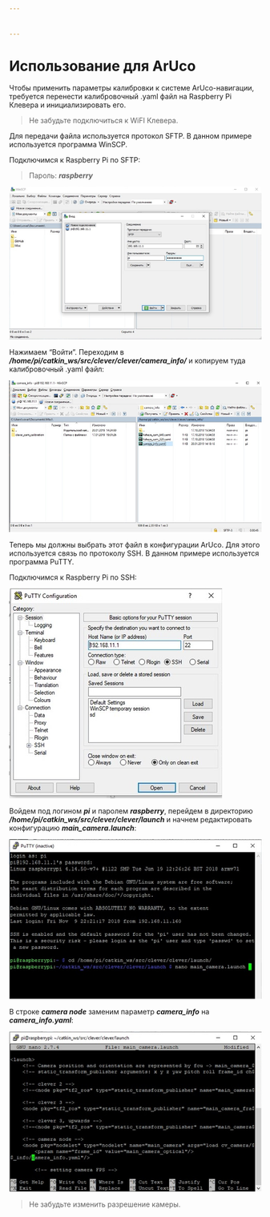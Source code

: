 ```yaml
---


---
```


<h1 id="использование-для-aruco">Использование для ArUco</h1>
<p>Чтобы применить параметры калибровки к системе ArUco-навигации, требуется перенести калибровочный .yaml файл на Raspberry Pi Клевера и инициализировать его.</p>
<blockquote>
<p>Не забудьте подключиться к WiFI Клевера.</p>
</blockquote>
<p>Для передачи файла используется протокол SFTP. В данном примере используется программа WinSCP.</p>
<p>Подключимся к Raspberry Pi по SFTP:</p>
<blockquote>
<p>Пароль: <em><strong>raspberry</strong></em></p>
</blockquote>
<p><img src="https://github.com/tinderad/clever_cam_calibration/blob/master/assets/wcp1.png?raw=true" alt="enter image description here"></p>
<p>Нажимаем “Войти”. Переходим в <em><strong>/home/pi/catkin_ws/src/clever/clever/camera_info/</strong></em> и копируем туда калибровочный .yaml файл:</p>
<p><img src="https://github.com/tinderad/clever_cam_calibration/blob/master/assets/wcp2.jpg?raw=true" alt="enter image description here"></p>
<p>Теперь мы должны выбрать этот файл в конфигурации ArUco. Для этого используется связь по протоколу SSH. В данном примере используется программа PuTTY.</p>
<p>Подключимся к Raspberry Pi по SSH:</p>
<p><img src="https://github.com/tinderad/clever_cam_calibration/blob/master/assets/pty1.jpg?raw=true" alt="enter image description here"></p>
<p>Войдем под логином <em><strong>pi</strong></em> и паролем <em><strong>raspberry</strong></em>, перейдем в директорию <em><strong>/home/pi/catkin_ws/src/clever/clever/launch</strong></em> и начнем редактировать конфигурацию <em><strong>main_camera.launch</strong></em>:</p>
<p><img src="https://github.com/tinderad/clever_cam_calibration/blob/master/assets/pty2.jpg?raw=true" alt="enter image description here"></p>
<p>В строке <em><strong>camera node</strong></em> заменим параметр <em><strong>camera_info</strong></em> на <em><strong>camera_info.yaml</strong></em>:</p>
<p><img src="https://github.com/tinderad/clever_cam_calibration/blob/master/assets/pty3.jpg?raw=true" alt="enter image description here"></p>
<blockquote>
<p>Не забудьте изменить разрешение камеры.</p>
</blockquote>

